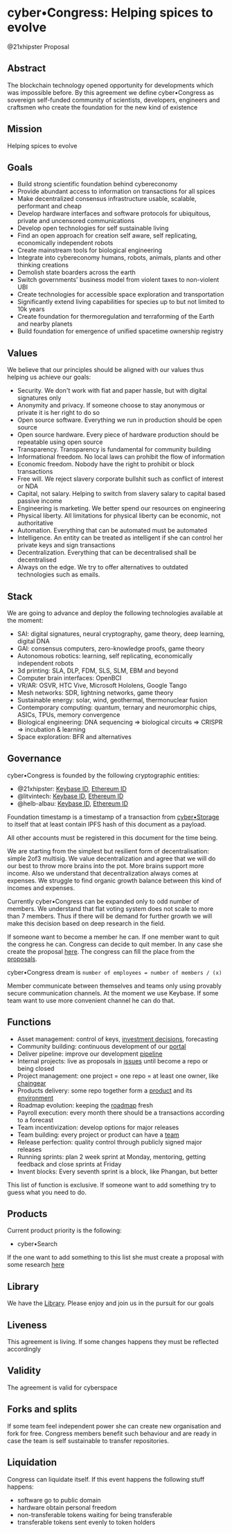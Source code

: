 # cyber•Congress: Helping spices to evolve
@21xhipster
Proposal

## Abstract
​​The blockchain technology opened opportunity for developments which was impossible before. By this agreement we define cyber•Congress as sovereign self-funded community of scientists, developers, engineers and craftsmen who create the foundation for the new kind of existence

## Mission
Helping spices to evolve

## Goals
- Build strong scientific foundation behind cybereconomy
- Provide abundant access to information on transactions for all spices
- Make decentralized consensus infrastructure usable, scalable, performant and cheap
- Develop hardware interfaces and software protocols for ubiquitous, private and uncensored communications
- Develop open technologies for self sustainable living
- Find an open approach for creation self aware, self replicating, economically independent robots
- Create mainstream tools for biological engineering
- Integrate into cybereconomy humans, robots, animals, plants and other thinking creations
- Demolish state boarders across the earth
- Switch governments' business model from violent taxes to non-violent UBI
- Create technologies for accessible space exploration and transportation
- Significantly extend living capabilities for species up to but not limited to 10k years
- Create foundation for thermoregulation and terraforming of the Earth and nearby planets
- Build foundation for emergence of unified spacetime ownership registry

## Values
We believe that our principles should be aligned with our values thus helping us achieve our goals:
- Security. We don't work with fiat and paper hassle, but with digital signatures only
- Anonymity and privacy. If someone choose to stay anonymous or private it is her right to do so
- Open source software. Everything we run in production should be open source
- Open source hardware. Every piece of hardware production should be repeatable using open source
- Transparency. Transparency is fundamental for community building
- Informational freedom. No local laws can prohibit the flow of information
- Economic freedom. Nobody have the right to prohibit or block transactions
- Free will. We reject slavery corporate bullshit such as conflict of interest or NDA
- Capital, not salary. Helping to switch from slavery salary to capital based passive income
- Engineering is marketing. We better spend our resources on engineering
- Physical liberty. All limitations for physical liberty can be economic, not authoritative
- Automation. Everything that can be automated must be automated
- Intelligence. An entity can be treated as intelligent if she can control her private keys and sign transactions
- Decentralization. Everything that can be decentralised shall be decentralised
- Always on the edge. We try to offer alternatives to outdated technologies such as emails.

## Stack
We are going to advance and deploy the following technologies available at the moment:
- SAI: digital signatures, neural cryptography, game theory, deep learning, digital DNA
- GAI: consensus computers, zero-knowledge proofs, game theory
- Autonomous robotics: learning, self replicating, economically independent robots
- 3d printing: SLA, DLP, FDM, SLS, SLM, EBM and beyond
- Computer brain interfaces: OpenBCI
- VR/AR: OSVR, HTC Vive, Microsoft Hololens, Google Tango
- Mesh networks: SDR, lightning networks, game theory
- Sustainable energy: solar, wind, geothermal, thermonuclear fusion
- Сontemporary computing: quantum, ternary and neuromorphic chips, ASICs, TPUs, memory convergence
- Biological engineering: DNA sequencing => biological circuits => CRISPR => incubation & learning
- Space exploration: BFR and alternatives

## Governance
cyber•Congress is founded by the following cryptographic entities:
- @21xhipster: [Keybase ID](https://keybase.io/21xhipster), [Ethereum ID](0x9f4062F6153Ff4Dbf93F6A6F686eD3C906Bf0684)
- @litvintech: [Keybase ID](https://keybase.io/litvintech), [Ethereum ID](0x00B8Fe1A1A2b899418702e32A96E276Ff56A4D05)
- @helb-albau: [Keybase ID](https://keybase.io/hleb_albau), [Ethereum ID](0x00725D89a2A2FB3B21Fd1035B579cbCDE4a0991b)

Foundation timestamp is a timestamp of a transaction from [cyber•Storage](0xB52B7EdA722249499e3a28B5BB6c778ee0Ac462c) to itself that at least contain IPFS hash of this document as a payload.

All other accounts must be registered in this document for the time being.

We are starting from the simplest but resilient form of decentralisation: simple 2of3 multisig. We value decentralization and agree that we will do our best to throw more brains into the pot. More brains support more income. Also we understand that decentralization always comes at expenses. We struggle to find organic growth balance between this kind of incomes and expenses.

Currently cyber•Congress can be expanded only to odd number of members. We understand that flat voting system does not scale to more than 7 members. Thus if there will be demand for further growth we will make this decision based on deep research in the field.

If someone want to become a member he can. If one member want to quit the congress he can. Congress can decide to quit member. In any case she create the proposal [here](https://github.com/cybercongress/congress/labels/Type%3A%20Proposal). The congress can fill the place from the [proposals](https://github.com/cybercongress/congress/labels/Type%3A%20Proposal).

cyber•Congress dream is `number of employees = number of members / (x)`

Member communicate between themselves and teams only using provably secure communication channels. At the moment we use Keybase. If some team want to use more convenient channel he can do that.

## Functions
- Asset management: control of keys, [investment decisions](https://ethplorer.io/address/0xb52b7eda722249499e3a28b5bb6c778ee0ac462c), forecasting
- Community building: continuous development of our [portal](https://github.com/cybercongress)
- Deliver pipeline: improve our development [pipeline](https://github.com/cybercongress/congress/pipeline.md)
- Internal projects: live as proposals in [issues](https://github.com/cybercongress/congress/issues) until become a repo or being closed
- Project management: one project = one repo = at least one owner, like [chaingear](https://github.com/cybercongress/chaingear)
- Products delivery: some repo together form a [product](https://github.com/orgs/cybercongress/projects) and its [environment](https://github.com/topics/cyber-search)
- Roadmap evolution: keeping the [roadmap](https://github.com/orgs/cybercongress/projects/1) fresh
- Payroll execution: every month there should be a transactions according to a forecast
- Team incentivization: develop options for major releases
- Team building: every project or product can have a [team](https://github.com/orgs/cybercongress/teams)
- Release perfection: quality control through publicly signed major releases
- Running sprints: plan 2 week sprint at Monday, mentoring, getting feedback and close sprints at Friday
- Invent blocks: Every seventh sprint is a block, like Phangan, but better

This list of function is exclusive. If someone want to add something try to guess what you need to do.

## Products
Current product priority is the following:
- cyber•Search

If the one want to add something to this list she must create a proposal with some research [here](https://github.com/cybercongress/congress/issues?q=is%3Aopen+is%3Aissue+label%3A%22Type%3A+Proposal%22)

## Library
We have the [Library](https://github.com/cybercongress/Library). Please enjoy and join us in the pursuit for our goals

## Liveness
This agreement is living. If some changes happens they must be reflected accordingly

## Validity
The agreement is valid for cyberspace

## Forks and splits
If some team feel independent power she can create new organisation and fork for free. Congress members benefit such behaviour and are ready in case the team is self sustainable to transfer repositories.

## Liquidation
Congress can liquidate itself. If this event happens the following stuff happens:
- software go to public domain
- hardware obtain personal freedom
- non-transferable tokens waiting for being transferable
- transferable tokens sent evenly to token holders
